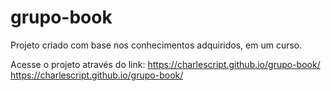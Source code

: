 # grupo-book
Projeto criado com base nos conhecimentos adquiridos, em um curso.

Acesse o projeto através do link:
https://charlescript.github.io/grupo-book/
<a href="https://charlescript.github.io/grupo-book/" target="_blank">https://charlescript.github.io/grupo-book/</a>

